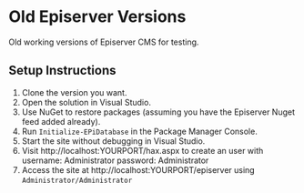 # Old Episerver Versions
Old working versions of Episerver CMS for testing.

## Setup Instructions
1. Clone the version you want.
2. Open the solution in Visual Studio.
3. Use NuGet to restore packages (assuming you have the Episerver Nuget feed added already).
4. Run `Initialize-EPiDatabase` in the Package Manager Console.
5. Start the site without debugging in Visual Studio.
6. Visit http://localhost:YOURPORT/hax.aspx to create an user with username: Administrator password: Administrator
7. Access the site at http://localhost:YOURPORT/episerver using `Administrator/Administrator`
